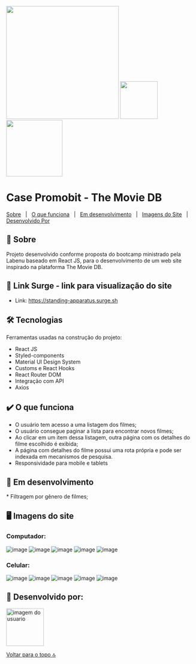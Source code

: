 <img alt="" width="300"  
id="top" 
src="https://camo.githubusercontent.com/028343c96278d8610acbf46e6215f28b6fb7e2d7a0a555d8dd2e42e4771fccd9/68747470733a2f2f692e696d6775722e636f6d2f367132416952672e706e67"> <img alt="" width="100" src="https://user-images.githubusercontent.com/94838711/169862569-5aaed0cd-69a5-40d1-8d6b-b6e15080e62a.png"> <img alt="" width="150" src="https://user-images.githubusercontent.com/94838711/169861898-3101fdf5-4c96-4c3c-9354-7f8c775a1802.png">

 # Case Promobit - The Movie DB

 [Sobre](#sobre)   |   [O que funciona](#funciona)   |   [Em desenvolvimento](#pendente)   |   [Imagens do Site](#imagens)   |   [Desenvolvido Por](#desenvolvedores)

 
<h2 id="sobre">📓 Sobre </h2>
 Projeto desenvolvido conforme proposta do bootcamp ministrado pela Labenu baseado em React JS, para o desenvolvimento de um web site inspirado na plataforma The Movie DB.
 
 ## 🔗 Link Surge - link para visualização do site
 - Link: https://standing-apparatus.surge.sh

## 🛠 Tecnologias
 Ferramentas usadas na construção do projeto:
* React JS
 * Styled-components
 * Material UI Design System
 * Customs e React Hooks
* React Router DOM
* Integração com API
* Axios

<h2 id="funciona"> ✔️ O que funciona </h2>

* O usuário tem acesso a uma listagem dos filmes;
* O usuário consegue paginar a lista para encontrar novos filmes;
* Ao clicar em um item dessa listagem, outra página com os detalhes do filme escolhido é exibida;
* A página com detalhes do filme possui uma rota própria e pode ser indexada em mecanismos de pesquisa.
* Responsividade para mobile e tablets

<h2 id="pendente"> 🚧 Em desenvolvimento </h2>
 * Filtragem por gênero de filmes;

<h2 id="imagens"> 🖥️ Imagens do site </h2>

<h3> Computador: </h3>

![image](https://user-images.githubusercontent.com/94623630/170040836-3c6175a3-79de-4239-afba-5bd4092607fc.png)
![image](https://user-images.githubusercontent.com/94623630/170041419-b11c31fe-5396-4c0f-9c5f-99b65da019ba.png)
![image](https://user-images.githubusercontent.com/94623630/170041130-d29b3be3-30ac-4b98-adb0-0f44f2d0b25c.png)
![image](https://user-images.githubusercontent.com/94623630/170041243-1d0e5b92-d63c-462b-a807-a1e2f8dfdcff.png)
![image](https://user-images.githubusercontent.com/94623630/170041350-2c310bb1-b649-486a-96d8-cdf58a1dd310.png)

<h3> Celular:  </h3>

![image](https://user-images.githubusercontent.com/94623630/170041667-9c2b518f-43ce-4848-9990-9bd12f194c48.png)
![image](https://user-images.githubusercontent.com/94623630/170041725-324bb0f0-7afb-46cd-9211-ab9b5d340aef.png)
![image](https://user-images.githubusercontent.com/94623630/170041972-a89631ad-24b5-458a-8550-2a35ae2f074e.png)
![image](https://user-images.githubusercontent.com/94623630/170042078-ebb45fdb-32f4-499f-8a47-8f4ed5c984d6.png)
![image](https://user-images.githubusercontent.com/94623630/170042126-2bd4d567-8fa4-477c-a21f-2e1f81f40360.png)



<h2 id="desenvolvedores"> 👷 Desenvolvido por: </h2>

<img alt="imagem do usuario" width="100px" src="https://avatars.githubusercontent.com/u/94623630?s=400&u=949c9707bbd90c2e5774ecae995edf5479f320c6&v=4">

 [Voltar para o topo 🔝](#top)